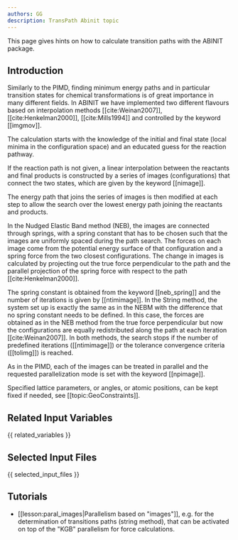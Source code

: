 ```yaml
---
authors: GG
description: TransPath Abinit topic
---
```


This page gives hints on how to calculate transition paths with the ABINIT package.

## Introduction

Similarly to the PIMD, finding minimum energy paths and in particular
transition states for chemical transformations is of great importance in many
different fields. In ABINIT we have implemented two different flavours based
on interpolation methods [[cite:Weinan2007]], [[cite:Henkelman2000]],
[[cite:Mills1994]] and controlled by the keyword [[imgmov]].

The calculation starts with the knowledge of the initial and final state
(local minima in the configuration space) and an educated guess for the
reaction pathway.

If the reaction path is not given, a linear interpolation between the
reactants and final products is constructed by a series of images
(configurations) that connect the two states, which are given by the keyword
[[nimage]].

The energy path that joins the series of images is then modified at each step
to allow the search over the lowest energy path joining the reactants and
products.

In the Nudged Elastic Band method (NEB), the images are connected through
springs, with a spring constant that has to be chosen such that the images are
uniformly spaced during the path search. The forces on each image come from
the potential energy surface of that configuration and a spring force from the
two closest configurations. The change in images is calculated by projecting
out the true force perpendicular to the path and the parallel projection of
the spring force with respect to the path [[cite:Henkelman2000]].

The spring constant is obtained from the keyword [[neb_spring]] and the number
of iterations is given by [[ntimimage]]. In the String method, the system set
up is exactly the same as in the NEBM with the difference that no spring
constant needs to be defined. In this case, the forces are obtained as in the
NEB method from the true force perpendicular but now the configurations are
equally redistributed along the path at each iteration [[cite:Weinan2007]]. In
both methods, the search stops if the number of predefined iterations
([[ntimimage]]) or the tolerance convergence criteria ([[tolimg]]) is reached.

As in the PIMD, each of the images can be treated in parallel and the
requested parallelization mode is set with the keyword [[npimage]].

Specified lattice parameters, or angles, or atomic positions, can be kept
fixed if needed, see [[topic:GeoConstraints]].



## Related Input Variables

{{ related_variables }}

## Selected Input Files

{{ selected_input_files }}

## Tutorials

* [[lesson:paral_images|Parallelism based on "images"]], e.g. for the determination of transitions paths (string method), that can be activated on top of the "KGB" parallelism for force calculations.

